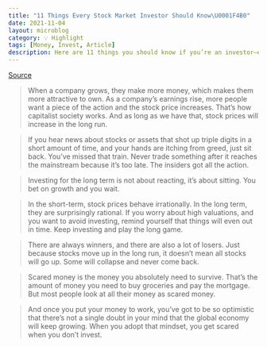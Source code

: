 ```yaml
---
title: "11 Things Every Stock Market Investor Should Know\U0001F4B0"
date: 2021-11-04
layout: microblog
category: 💡 Highlight
tags: [Money, Invest, Article]
description: Here are 11 things you should know if you’re an investor—experienced or beginner. These stock market truths sound like common sense
---
```


[Source](https://dariusforoux.com/stock-market-truths/)

> When a company grows, they make more money, which makes them more attractive to own. As a company’s earnings rise, more people want a piece of the action and the stock price increases. That’s how capitalist society works. And as long as we have that, stock prices will increase in the long run.

> If you hear news about stocks or assets that shot up triple digits in a short amount of time, and your hands are itching from greed, just sit back. You’ve missed that train. Never trade something after it reaches the mainstream because it’s too late. The insiders got all the action.

> Investing for the long term is not about reacting, it’s about sitting. You bet on growth and you wait.

> In the short-term, stock prices behave irrationally. In the long term, they are surprisingly rational. If you worry about high valuations, and you want to avoid investing, remind yourself that things will even out in time. Keep investing and play the long game.

> There are always winners, and there are also a lot of losers. Just because stocks move up in the long run, it doesn’t mean all stocks will go up. Some will collapse and never come back.

> Scared money is the money you absolutely need to survive. That’s the amount of money you need to buy groceries and pay the mortgage. But most people look at all their money as scared money.

> And once you put your money to work, you’ve got to be so optimistic that there’s not a single doubt in your mind that the global economy will keep growing.
When you adopt that mindset, you get scared when you don’t invest.